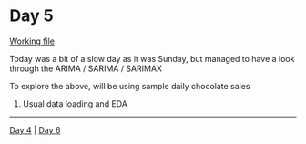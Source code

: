 # Day 5

[Working file](files/Choco_sales.ipynb)

Today was a bit of a slow day as it was Sunday, but managed to have a look through the ARIMA / SARIMA / SARIMAX

To explore the above, will be using sample daily chocolate sales 

1. Usual data loading and EDA



----------------
[Day 4](Day4.md) | [Day 6](Day6.md)